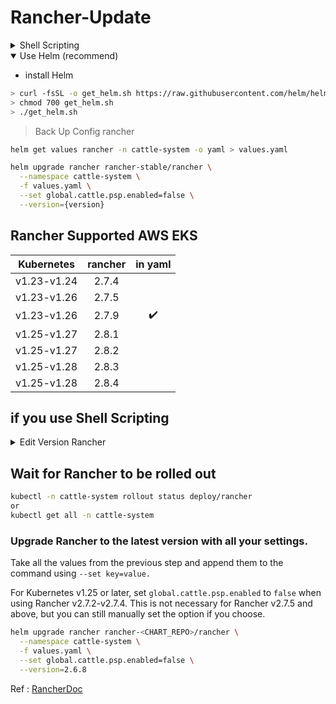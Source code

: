 # Rancher-Update

<details >
<summary>Shell Scripting</summary>

- Dowload Shell Scripting

  ```bash
  curl -fsSL -o read-rancher.sh https://raw.githubusercontent.com/SanyaTangook/Rancher-Update/main/read-rancher.sh
  ```

- Run Shell

  ```bash
  chmod u+x read-rancher.sh
  ./read-rancher.sh
  ```

</details>

<details open>
<summary>Use Helm (recommend) </summary>

- install Helm

```bash
> curl -fsSL -o get_helm.sh https://raw.githubusercontent.com/helm/helm/main/scripts/get-helm-3
> chmod 700 get_helm.sh
> ./get_helm.sh
```

> Back Up Config rancher

```bash
helm get values rancher -n cattle-system -o yaml > values.yaml

helm upgrade rancher rancher-stable/rancher \
  --namespace cattle-system \
  -f values.yaml \
  --set global.cattle.psp.enabled=false \
  --version={version}
```

</details>

## Rancher Supported AWS EKS

Kubernetes | rancher | in yaml|
|:-------:|:-------:|:---:|
|v1.23-v1.24| 2.7.4|  |
|v1.23-v1.26| 2.7.5|  |
|v1.23-v1.26| 2.7.9| :heavy_check_mark:|
|v1.25-v1.27| 2.8.1|  |
|v1.25-v1.27| 2.8.2|  |
|v1.25-v1.28| 2.8.3|  |
|v1.25-v1.28| 2.8.4|  |

## if you use Shell Scripting
<details>
<summary> Edit Version Rancher </summary>

- vim or nano read-update.sh

```bash
vim read-update.sh
or
nano read-update.sh
```

- Edit tng all kind

```yaml
chart: rancher-{Version}
and
containers:
      - image: rancher/rancher: {Version}
```

- apply file Rancher
  
```bash
kubectl apply -f read-update.sh

```

</details>

## Wait for Rancher to be rolled out
  
```bash
kubectl -n cattle-system rollout status deploy/rancher
or
kubectl get all -n cattle-system
```

### Upgrade Rancher to the latest version with all your settings.

Take all the values from the previous step and append them to the command using `--set key=value.`

For Kubernetes v1.25 or later, set `global.cattle.psp.enabled` to `false` when using Rancher v2.7.2-v2.7.4. This is not necessary for Rancher v2.7.5 and above, but you can still manually set the option if you choose.

```bash
helm upgrade rancher rancher-<CHART_REPO>/rancher \
  --namespace cattle-system \
  -f values.yaml \
  --set global.cattle.psp.enabled=false \
  --version=2.6.8
```

Ref : [RancherDoc](https://ranchermanager.docs.rancher.com/getting-started/installation-and-upgrade/install-upgrade-on-a-kubernetes-cluster/upgrades)
